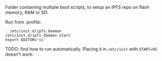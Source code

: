 Folder containing multiple boot scripts, to setup an IPFS repo on flash memory, RAM or SD.

Run from .profile:
```
. /etc/init.d/ipfs_daemon
/etc/init.d/ipfs_daemon start
export EDITOR='vi'
```

TODO: find how to run automatically. Placing it in `/etc/init` with `START=95` doesn't work.